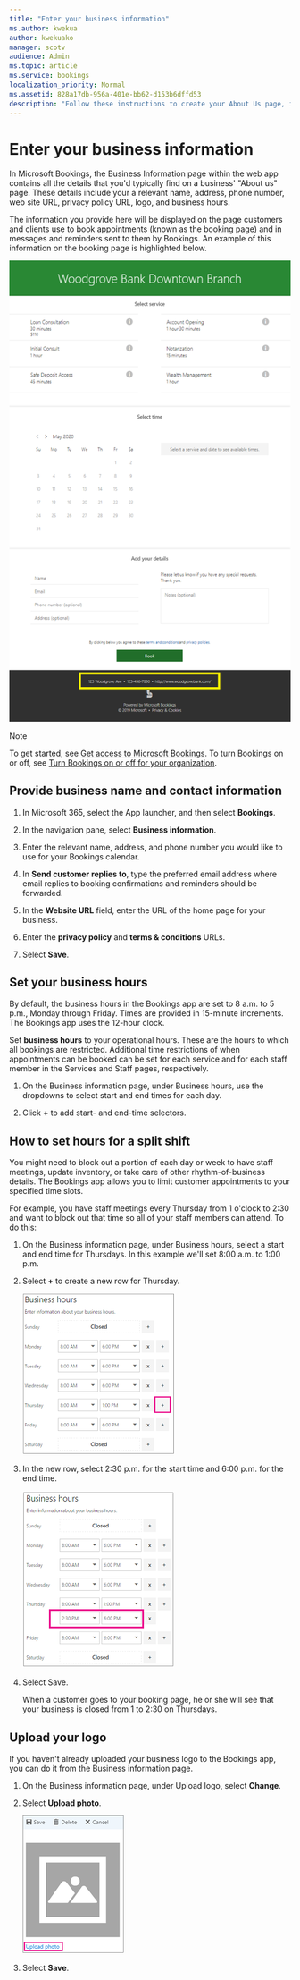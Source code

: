 ```yaml
---
title: "Enter your business information"
ms.author: kwekua
author: kwekuako
manager: scotv
audience: Admin
ms.topic: article
ms.service: bookings
localization_priority: Normal
ms.assetid: 828a17db-956a-401e-bb62-d153b6dffd53
description: "Follow these instructions to create your About Us page, including business name, address, phone number, website URL, logo, and business hours in Microsoft Bookings."
---
```


# Enter your business information

In Microsoft Bookings, the Business Information page within the web app contains all the details that you'd typically find on a business' "About us" page. These details include your a relevant name, address, phone number, web site URL, privacy policy URL, logo, and business hours.

The information you provide here will be displayed on the page customers and clients use to book appointments (known as the booking page) and in messages and reminders sent to them by Bookings. An example of this information on the booking page is highlighted below.

   ![Image of Business Information page example in Microsoft Bookings](../media/bookings-business-info.png)

> [!NOTE]
> To get started, see [Get access to Microsoft Bookings](get-access.md). To turn Bookings on or off, see [Turn Bookings on or off for your organization](turn-bookings-on-or-off.md).

## Provide business name and contact information

1. In Microsoft 365, select the App launcher, and then select **Bookings**.

1. In the navigation pane, select **Business information**.

1. Enter the relevant name, address, and phone number you would like to use for your Bookings calendar.

1. In **Send customer replies to**, type the preferred email address where email replies to booking confirmations and reminders should be forwarded.

1. In the **Website URL** field, enter the URL of the home page for your business.

1. Enter the **privacy policy** and **terms & conditions** URLs.

1. Select **Save**.

## Set your business hours

By default, the business hours in the Bookings app are set to 8 a.m. to 5 p.m., Monday through Friday. Times are provided in 15-minute increments. The Bookings app uses the 12-hour clock.

Set **business hours** to your operational hours. These are the hours to which all bookings are restricted. Additional time restrictions of when appointments can be booked can be set for each service and for each staff member in the Services and Staff pages, respectively.

1. On the Business information page, under Business hours, use the dropdowns to select start and end times for each day.

1. Click **+** to add start- and end-time selectors.

## How to set hours for a split shift

You might need to block out a portion of each day or week to have staff meetings, update inventory, or take care of other rhythm-of-business details. The Bookings app allows you to limit customer appointments to your specified time slots.

For example, you have staff meetings every Thursday from 1 o'clock to 2:30 and want to block out that time so all of your staff members can attend. To do this:

1. On the Business information page, under Business hours, select a start and end time for Thursdays. In this example we'll set 8:00 a.m. to 1:00 p.m.

1. Select **+** to create a new row for Thursday.

   ![Image of Business hours UI](../media/bookings-split-shift.png)

1. In the new row, select 2:30 p.m. for the start time and 6:00 p.m. for the end time.

   ![Image of Business hours UI with hours added](../media/bookings-split-shift-hours.png)

1. Select Save.

    When a customer goes to your booking page, he or she will see that your business is closed from 1 to 2:30 on Thursdays.

## Upload your logo

If you haven't already uploaded your business logo to the Bookings app, you can do it from the Business information page.

1. On the Business information page, under Upload logo, select **Change**.

1. Select **Upload photo**.

   ![Image of upload photo button](../media/bookings-upload-photo.png)

1. Select **Save**.
